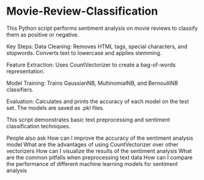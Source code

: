 # Movie-Review-Classification

This Python script performs sentiment analysis on movie reviews to classify them as positive or negative.

Key Steps:
Data Cleaning: Removes HTML tags, special characters, and stopwords. Converts text to lowercase and applies stemming.

Feature Extraction: Uses CountVectorizer to create a bag-of-words representation.

Model Training: Trains GaussianNB, MultinomialNB, and BernoulliNB classifiers.

Evaluation: Calculates and prints the accuracy of each model on the test set. The models are saved as .pkl files.

This script demonstrates basic text preprocessing and sentiment classification techniques.

People also ask
How can I improve the accuracy of the sentiment analysis model
What are the advantages of using CountVectorizer over other vectorizers
How can I visualize the results of the sentiment analysis
What are the common pitfalls when preprocessing text data
How can I compare the performance of different machine learning models for sentiment analysis

